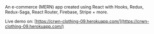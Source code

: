 An e-commerce (MERN) app created using React with Hooks, Redux, Redux-Saga, React Router, Firebase, Stripe + more.

Live demo on: [https://crwn-clothing-09.herokuapp.com/](https://crwn-clothing-09.herokuapp.com/)